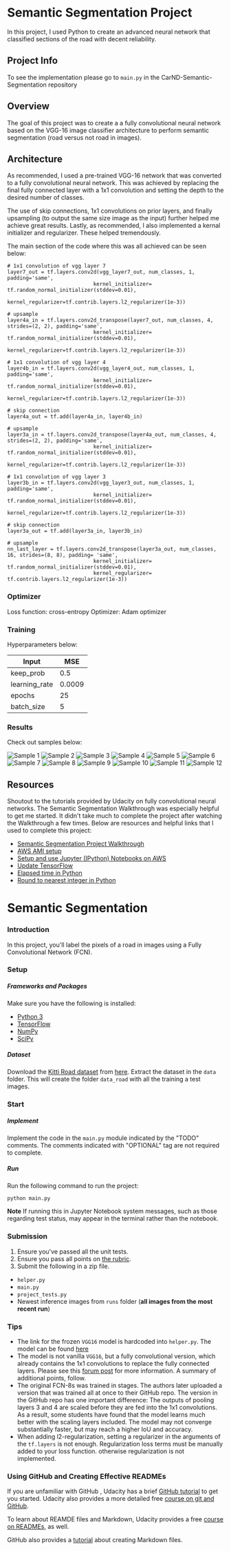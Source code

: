 # Semantic Segmentation Project
In this project, I used Python to create an advanced neural network that classified sections of the road with decent reliability.

## Project Info
To see the implementation please go to `main.py` in the CarND-Semantic-Segmentation repository

## Overview
The goal of this project was to create a a fully convolutional neural network based on the VGG-16 image classifier architecture to perform semantic segmentation (road versus not road in images).

## Architecture
As recommended, I used a pre-trained VGG-16 network that was converted to a fully convolutional neural network. This was achieved by replacing the final fully connected layer with a 1x1 convolution and setting the depth to the desired number of classes.

The use of skip connections, 1x1 convolutions on prior layers, and finally upsampling (to output the same size image as the input) further helped me achieve great results. Lastly, as recommended, I also implemented a kernal initializer and regularizer. These helped tremendously.

The main section of the code where this was all achieved can be seen below:

```
# 1x1 convolution of vgg layer 7
layer7_out = tf.layers.conv2d(vgg_layer7_out, num_classes, 1, padding='same', 
                            kernel_initializer= tf.random_normal_initializer(stddev=0.01),
                            kernel_regularizer=tf.contrib.layers.l2_regularizer(1e-3))

# upsample
layer4a_in = tf.layers.conv2d_transpose(layer7_out, num_classes, 4, strides=(2, 2), padding='same', 
                            kernel_initializer= tf.random_normal_initializer(stddev=0.01), 
                            kernel_regularizer=tf.contrib.layers.l2_regularizer(1e-3))

# 1x1 convolution of vgg layer 4
layer4b_in = tf.layers.conv2d(vgg_layer4_out, num_classes, 1, padding='same', 
                            kernel_initializer= tf.random_normal_initializer(stddev=0.01), 
                            kernel_regularizer=tf.contrib.layers.l2_regularizer(1e-3))

# skip connection
layer4a_out = tf.add(layer4a_in, layer4b_in)

# upsample
layer3a_in = tf.layers.conv2d_transpose(layer4a_out, num_classes, 4, strides=(2, 2), padding='same', 
                            kernel_initializer= tf.random_normal_initializer(stddev=0.01), 
                            kernel_regularizer=tf.contrib.layers.l2_regularizer(1e-3))

# 1x1 convolution of vgg layer 3
layer3b_in = tf.layers.conv2d(vgg_layer3_out, num_classes, 1, padding='same', 
                            kernel_initializer= tf.random_normal_initializer(stddev=0.01), 
                            kernel_regularizer=tf.contrib.layers.l2_regularizer(1e-3))

# skip connection
layer3a_out = tf.add(layer3a_in, layer3b_in)

# upsample
nn_last_layer = tf.layers.conv2d_transpose(layer3a_out, num_classes, 16, strides=(8, 8), padding= 'same', 
                            kernel_initializer= tf.random_normal_initializer(stddev=0.01), 
                            kernel_regularizer= tf.contrib.layers.l2_regularizer(1e-3))
```

### Optimizer
Loss function: cross-entropy
Optimizer: Adam optimizer

### Training
Hyperparameters below:

|  Input          |    MSE   |
|  -----          |  ------- |
|  keep_prob      |  0.5     |
|  learning_rate  |  0.0009  |
|  epochs         |  25      |
|  batch_size     |  5       |


### Results
Check out samples below:

![Sample 1](https://github.com/tlapinsk/CarND-Semantic-Segmentation/blob/master/output/um_000015.png?raw=true "Sample 1")
![Sample 2](https://github.com/tlapinsk/CarND-Semantic-Segmentation/blob/master/output/um_000008.png?raw=true "Sample 2")
![Sample 3](https://github.com/tlapinsk/CarND-Semantic-Segmentation/blob/master/output/um_000017.png?raw=true "Sample 3")
![Sample 4](https://github.com/tlapinsk/CarND-Semantic-Segmentation/blob/master/output/umm_000034.png?raw=true "Sample 4")
![Sample 5](https://github.com/tlapinsk/CarND-Semantic-Segmentation/blob/master/output/umm_000078.png?raw=true "Sample 5")
![Sample 6](https://github.com/tlapinsk/CarND-Semantic-Segmentation/blob/master/output/uu_000023.png?raw=true "Sample 6")
![Sample 7](https://github.com/tlapinsk/CarND-Semantic-Segmentation/blob/master/output/uu_000090.png?raw=true "Sample 7")
![Sample 8](https://github.com/tlapinsk/CarND-Semantic-Segmentation/blob/master/output/uu_000006.png?raw=true "Sample 8")
![Sample 9](https://github.com/tlapinsk/CarND-Semantic-Segmentation/blob/master/output/um_000080.png?raw=true "Sample 9")
![Sample 10](https://github.com/tlapinsk/CarND-Semantic-Segmentation/blob/master/output/um_000063.png?raw=true "Sample 10")
![Sample 11](https://github.com/tlapinsk/CarND-Semantic-Segmentation/blob/master/output/um_000026.png?raw=true "Sample 11")
![Sample 12](https://github.com/tlapinsk/CarND-Semantic-Segmentation/blob/master/output/um_000005.png?raw=true "Sample 12")

## Resources
Shoutout to the tutorials provided by Udacity on fully convolutional neural networks. The Semantic Segmentation Walkthrough was especially helpful to get me started. It didn't take much to complete the project after watching the Walkthrough a few times. Below are resources and helpful links that I used to complete this project:

- [Semantic Segmentation Project Walkthrough](https://youtu.be/5g9sZIwGubk)
- [AWS AMI setup](https://discussions.udacity.com/t/aws-ami-setup-operation-timed-out-error/349017/12)
- [Setup and use Jupyter (IPython) Notebooks on AWS](https://towardsdatascience.com/setting-up-and-using-jupyter-notebooks-on-aws-61a9648db6c5)
- [Update TensorFlow](https://stackoverflow.com/questions/42574476/update-tensorflow)
- [Elapsed time in Python](https://stackoverflow.com/questions/3620943/measuring-elapsed-time-with-the-time-module)
- [Round to nearest integer in Python](https://stackoverflow.com/questions/31818050/round-number-to-nearest-integer)

# Semantic Segmentation
### Introduction
In this project, you'll label the pixels of a road in images using a Fully Convolutional Network (FCN).

### Setup
##### Frameworks and Packages
Make sure you have the following is installed:
 - [Python 3](https://www.python.org/)
 - [TensorFlow](https://www.tensorflow.org/)
 - [NumPy](http://www.numpy.org/)
 - [SciPy](https://www.scipy.org/)
##### Dataset
Download the [Kitti Road dataset](http://www.cvlibs.net/datasets/kitti/eval_road.php) from [here](http://www.cvlibs.net/download.php?file=data_road.zip).  Extract the dataset in the `data` folder.  This will create the folder `data_road` with all the training a test images.

### Start
##### Implement
Implement the code in the `main.py` module indicated by the "TODO" comments.
The comments indicated with "OPTIONAL" tag are not required to complete.
##### Run
Run the following command to run the project:
```
python main.py
```
**Note** If running this in Jupyter Notebook system messages, such as those regarding test status, may appear in the terminal rather than the notebook.

### Submission
1. Ensure you've passed all the unit tests.
2. Ensure you pass all points on [the rubric](https://review.udacity.com/#!/rubrics/989/view).
3. Submit the following in a zip file.
 - `helper.py`
 - `main.py`
 - `project_tests.py`
 - Newest inference images from `runs` folder  (**all images from the most recent run**)
 
 ### Tips
- The link for the frozen `VGG16` model is hardcoded into `helper.py`.  The model can be found [here](https://s3-us-west-1.amazonaws.com/udacity-selfdrivingcar/vgg.zip)
- The model is not vanilla `VGG16`, but a fully convolutional version, which already contains the 1x1 convolutions to replace the fully connected layers. Please see this [forum post](https://discussions.udacity.com/t/here-is-some-advice-and-clarifications-about-the-semantic-segmentation-project/403100/8?u=subodh.malgonde) for more information.  A summary of additional points, follow. 
- The original FCN-8s was trained in stages. The authors later uploaded a version that was trained all at once to their GitHub repo.  The version in the GitHub repo has one important difference: The outputs of pooling layers 3 and 4 are scaled before they are fed into the 1x1 convolutions.  As a result, some students have found that the model learns much better with the scaling layers included. The model may not converge substantially faster, but may reach a higher IoU and accuracy. 
- When adding l2-regularization, setting a regularizer in the arguments of the `tf.layers` is not enough. Regularization loss terms must be manually added to your loss function. otherwise regularization is not implemented.
 
### Using GitHub and Creating Effective READMEs
If you are unfamiliar with GitHub , Udacity has a brief [GitHub tutorial](http://blog.udacity.com/2015/06/a-beginners-git-github-tutorial.html) to get you started. Udacity also provides a more detailed free [course on git and GitHub](https://www.udacity.com/course/how-to-use-git-and-github--ud775).

To learn about REAMDE files and Markdown, Udacity provides a free [course on READMEs](https://www.udacity.com/courses/ud777), as well. 

GitHub also provides a [tutorial](https://guides.github.com/features/mastering-markdown/) about creating Markdown files.
